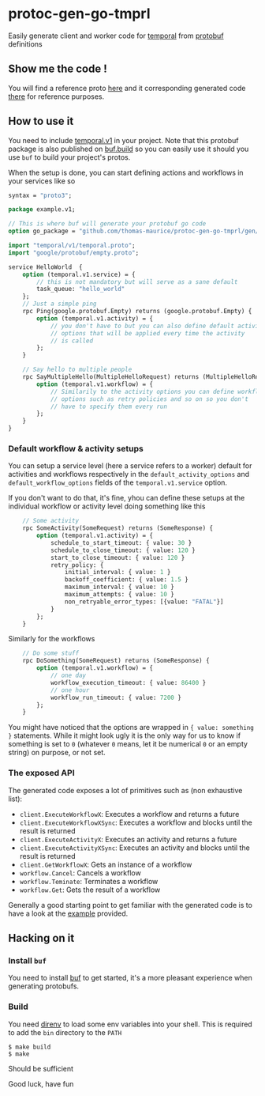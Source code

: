 # protoc-gen-go-tmprl

Easily generate client and worker code for [temporal](https://temporal.io) from [protobuf](https://protobuf.dev) definitions

## Show me the code !

You will find a reference proto [here](https://github.com/thomas-maurice/protoc-gen-go-tmprl/blob/master/example/proto/example/v1/example.proto)
and it corresponding generated code [there](https://github.com/thomas-maurice/protoc-gen-go-tmprl/blob/master/gen/example/v1/example_tmprl.pb.go)
for reference purposes.

## How to use it

You need to include [temporal.v1](https://github.com/thomas-maurice/protoc-gen-go-tmprl/blob/master/proto/temporal/v1/temporal.proto) in your project. Note that this protobuf package is also published on
[buf.build](https://buf.build/thomas-maurice/temporal) so you can easily use it should you use `buf` to build your project's protos.

When the setup is done, you can start defining actions and workflows in your services like so

```protobuf
syntax = "proto3";

package example.v1;

// This is where buf will generate your protobuf go code
option go_package = "github.com/thomas-maurice/protoc-gen-go-tmprl/gen/example/v1";

import "temporal/v1/temporal.proto";
import "google/protobuf/empty.proto";

service HelloWorld  {
    option (temporal.v1.service) = {
        // this is not mandatory but will serve as a sane default
        task_queue: "hello_world"
    };
    // Just a simple ping
    rpc Ping(google.protobuf.Empty) returns (google.protobuf.Empty) {
        option (temporal.v1.activity) = {
            // you don't have to but you can also define default activity
            // options that will be applied every time the activity
            // is called
        };
    }

    // Say hello to multiple people
    rpc SayMultipleHello(MultipleHelloRequest) returns (MultipleHelloResponse) {
        option (temporal.v1.workflow) = {
            // Similarily to the activity options you can define workflows
            // options such as retry policies and so on so you don't
            // have to specify them every run
        };
    }
}
```

### Default workflow & activity setups

You can setup a service level (here a service refers to a worker) default for activities and workflows respectively in the `default_activity_options` and `default_workflow_options` fields of the
`temporal.v1.service` option.

If you don't want to do that, it's fine, yhou can define these setups at the individual workflow or activity level doing something like this

```protobuf
    // Some activity
    rpc SomeActivity(SomeRequest) returns (SomeResponse) {
        option (temporal.v1.activity) = {
            schedule_to_start_timeout: { value: 30 }
            schedule_to_close_timeout: { value: 120 }
            start_to_close_timeout: { value: 120 }
            retry_policy: {
                initial_interval: { value: 1 }
                backoff_coefficient: { value: 1.5 }
                maximum_interval: { value: 10 }
                maximum_attempts: { value: 10 }
                non_retryable_error_types: [{value: "FATAL"}]
            }
        };
    }
```

Similarly for the workflows

```protobuf
    // Do some stuff
    rpc DoSomething(SomeRequest) returns (SomeResponse) {
        option (temporal.v1.workflow) = {
            // one day
            workflow_execution_timeout: { value: 86400 }
            // one hour
            workflow_run_timeout: { value: 7200 }
        };
    }
```

You might have noticed that the options are wrapped in `{ value: something }` statements. While it might look ugly it is the only way for us to know if something is set to `0` (whatever `0` means, let it be numerical `0` or an empty string) on purpose, or not set.

### The exposed API

The generated code exposes a lot of primitives such as (non exhaustive list):

* `client.ExecuteWorkflowX`: Executes a workflow and returns a future
* `client.ExecuteWorkflowXSync`: Executes a workflow and blocks until the result is returned
* `client.ExecuteActivityX`: Executes an activity and returns a future
* `client.ExecuteActivityXSync`: Executes an activity and blocks until the result is returned
* `client.GetWorkflowX`: Gets an instance of a workflow
* `workflow.Cancel`: Cancels a workflow
* `workflow.Teminate`: Terminates a workflow
* `workflow.Get`: Gets the result of a workflow

Generally a good starting point to get familiar with the generated code is to have a look at the [example](https://github.com/thomas-maurice/protoc-gen-go-tmprl/blob/master/example/proto/example/main.go) provided.

## Hacking on it
### Install `buf`

You need to install [buf](https://buf.build) to get started, it's a more pleasant experience when
generating protobufs.

### Build

You need [direnv](https://direnv.net/) to load some env variables into your shell. This is required to add the `bin` directory to the `PATH`


```
$ make build
$ make
```

Should be sufficient

Good luck, have fun
